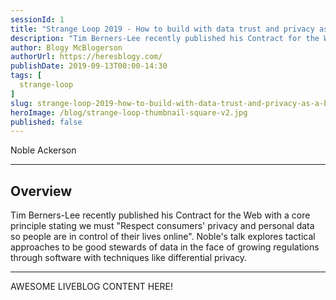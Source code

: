 ```yaml
---
sessionId: 1
title: "Strange Loop 2019 - How to build with data trust and privacy as a baseline"
description: "Tim Berners-Lee recently published his Contract for the Web with a core principle stating we must \"Respect consumers' privacy and personal data so people are in control of their lives online\". Noble's talk explores tactical approaches to be good stewards of data in the face of growing regulations through software with techniques like differential privacy."
author: Blogy McBlogerson
authorUrl: https://heresblogy.com/
publishDate: 2019-09-13T00:00-14:30
tags: [
  strange-loop
]
slug: strange-loop-2019-how-to-build-with-data-trust-and-privacy-as-a-baseline
heroImage: /blog/strange-loop-thumbnail-square-v2.jpg
published: false
---
```


<div class="container p-0 liveblog-presenters">
  <div class="row m-0">
      <p class=" mr-12 m-0">
        <span class="liveblog-presenters__name">Noble Ackerson</span>
        <a href="https://twitter.com/nobleackerson" target="_blank" title="Twitter"><i class="fa fa-twitter pr-2"></i></a>
        <a href="https://github.com/stigsfoot" target="_blank" title="GitHub"><i class="fa fa-github pr-2"></i></a>
        <a href="https://nobles.page" target="_blank" title="Speaker's site"><i class="fa fa-globe pr-2"></i></a>
      </p>
  </div>
</div>

---

## Overview

Tim Berners-Lee recently published his Contract for the Web with a core principle stating we must \"Respect consumers' privacy and personal data so people are in control of their lives online\". Noble's talk explores tactical approaches to be good stewards of data in the face of growing regulations through software with techniques like differential privacy.

---

AWESOME LIVEBLOG CONTENT HERE!

<!-- Note on images
  Images (e.g. my_image.jpg) should be put in the `website/static/blog/strange-loop-2019` directory, with the path to the image in your post being `/blog/strange-loop-2019/my_image.jpg`. If you'd rather host the images somewhere else for ease of use, that's fine too.

  Please also try to keep your images to a reasonable size by:
    - Using JPEG compression, unless image is mostly solid color 
    - JPEG compression set between 60%-80%
    - Resizing the image to be no wider then 750px
    - If PNG, use a tool like ImageOptim (https://imageoptim.com/mac) to optimize the file size

  I suggest re-sizing and compressing all the images in one batch as a last step.
-->  
